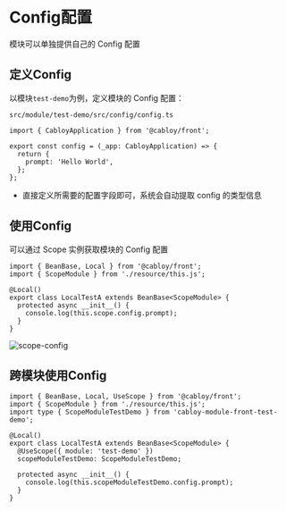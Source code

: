 # Config配置

模块可以单独提供自己的 Config 配置

## 定义Config

以模块`test-demo`为例，定义模块的 Config 配置：

`src/module/test-demo/src/config/config.ts`

```typescript{5}
import { CabloyApplication } from '@cabloy/front';

export const config = (_app: CabloyApplication) => {
  return {
    prompt: 'Hello World',
  };
};
```

- 直接定义所需要的配置字段即可，系统会自动提取 config 的类型信息

## 使用Config

可以通过 Scope 实例获取模块的 Config 配置

```typescript{7}
import { BeanBase, Local } from '@cabloy/front';
import { ScopeModule } from './resource/this.js';

@Local()
export class LocalTestA extends BeanBase<ScopeModule> {
  protected async __init__() {
    console.log(this.scope.config.prompt);
  }
}
```

![scope-config](https://cabloy-1258265067.cos.ap-shanghai.myqcloud.com/image/scope-config.gif)

## 跨模块使用Config

```typescript{3,7-8,11}
import { BeanBase, Local, UseScope } from '@cabloy/front';
import { ScopeModule } from './resource/this.js';
import type { ScopeModuleTestDemo } from 'cabloy-module-front-test-demo';

@Local()
export class LocalTestA extends BeanBase<ScopeModule> {
  @UseScope({ module: 'test-demo' })
  scopeModuleTestDemo: ScopeModuleTestDemo;

  protected async __init__() {
    console.log(this.scopeModuleTestDemo.config.prompt);
  }
}
```
